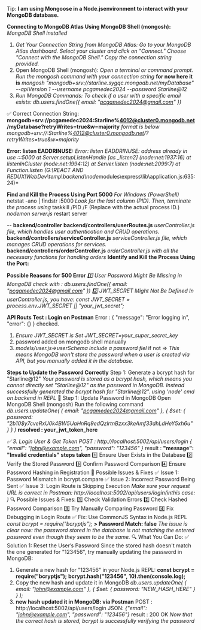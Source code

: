 Tip: **I am using Mongoose in a Node.jsenvironment to interact with your MongoDB database.**

**Connecting to MongoDB Atlas Using MongoDB Shell (mongosh):**
_MongoDB Shell installed_

1. _Get Your Connection String from MongoDB Atlas:_
   _Go to your MongoDB Atlas dashboard._
   _Select your cluster and click on "Connect."_
   _Choose "Connect with the MongoDB Shell."_
   _Copy the connection string provided._
2. Open MongoDB Shell (mongosh):
   _Open a terminal or command prompt._
   _Run the mongosh command with your connection string_
   **for now here it is**
   _mongosh "mongodb+srv://starline.sygqc.mongodb.net/myDatabase" --apiVersion 1 --username pcgamedec2024 --password Starline@12_
3. _Run MongoDB Commands:_
   _To check if a user with a specific email exists:_
   _db.users.findOne({ email: "pcgamedec2024@gmail.com" })_

✅ Correct Connection String:
**mongodb+srv://pcgamedec2024:Starline%4012@cluster0.mongodb.net/myDatabase?retryWrites=true&w=majority**
_format is below_
_mongodb+srv://<username>:Starline%4012@cluster0.mongodb.net/<dbname>?retryWrites=true&w=majority_

**Error: listen EADDRINUSE:**
*Error: listen EADDRINUSE: address already in use :::5000
at Server.setupListenHandle [as _listen2] (node:net:1937:16)
at listenInCluster (node:net:1994:12)
at Server.listen (node:net:2099:7)
at Function.listen (G:\REACT AND REDUX\WebDev\temp\backend\node*modules\express\lib\application.js:635:24)\*

**Find and Kill the Process Using Port 5000**
_For Windows (PowerShell)_
netstat -ano | findstr :5000
_Look for the last column (PID). Then, terminate the process using_
taskkill /PID <PID> /F
(Replace <PID> with the actual process ID.)
_nodemon server.js_ restart server

--
**backend/controller**
**backend/controllers/userRoutes.js**
_userController.js file, which handles user authentication and CRUD operations._
**backend/controllers/serviceController.js**
_serviceController.js file, which manages CRUD operations for services._
**backend/controllers/orderController.js**
_orderController.js with all the necessary functions for handling orders_
**Identify and Kill the Process Using the Port:**

**Possible Reasons for 500 Error**
_1️⃣ User Password Might Be Missing in MongoDB_
_check with : db.users.findOne({ email: "pcgamedec2024@gmail.com" })_
_2️⃣ JWT_SECRET Might Not Be Defined_
_In userController.js, you have: const JWT_SECRET = process.env.JWT_SECRET || "your_jwt_secret";_

**API Routs Test : Login on Postman** Error :
{
"message": "Error logging in",
"error": {}
}
checked.

1. _Ensure JWT_SECRET is Set_
   _JWT_SECRET=your_super_secret_key_
2. password added on mongodb shell manually
3. _models/user.js=>userSchema include a password fiel_ if not =>
   _This means MongoDB won't store the password when a user is created via API, but you manually added it in the database._

**Steps to Update the Password Correctly**
Step 1: Generate a bcrypt hash for "Starline@12"
_Your password is stored as a bcrypt hash, which means you cannot directly set "Starline@12" as the password in MongoDB. Instead  
successfully generated the bcrypt hash for "Starline@12".
using 'node' cmd on backend in REPL_
📌 Step 1: Update Password in MongoDB
Open MongoDB Shell (mongosh)
Run the following command
_db.users.updateOne(
{ email: "pcgamedec2024@gmail.com" },
{ $set: { password: "$2b$10$y7cveRxU0k4BW5UaHnRq9edQzlrtnBzxx3keAmf33dhLdHeY5xh6u" } }
)_
**resolved : your_jwt_token_here**

_✅ 3. Login User & Get Token
POST : http://localhost:5002/api/users/login
{
"email": "john@example.com",
"password": "123456"
}_
result : **"message": "Invalid credentials"**
**steps taken**
1️⃣ Ensure User Exists in the Database
2️⃣ Verify the Stored Password
3️⃣ Confirm Password Comparison
4️⃣ Ensure Password Hashing in Registration
🔹 Possible Issues & Fixes
✅ Issue 1: Password Mismatch in bcrypt.compare
✅ Issue 2: Incorrect Password Being Sent
✅ Issue 3: Login Route is Skipping Execution
_Make sure your request URL is correct in Postman:_
_http://localhost:5002/api/users/login(inthis case: )_
🔍 Possible Issues & Fixes:
1️⃣ Check Validation Errors
2️⃣ Check Hashed Password Comparison
3️⃣ Try Manually Comparing Password
4️⃣ Fix Debugging in Login Route
✅ Fix: Use CommonJS Syntax in Node.js REPL
_const bcrypt = require("bcryptjs");_
**> Password Match: false**
_The issue is clear now: the password stored in the database is not matching the entered password even though they seem to be the same._
🔍 What You Can Do:
✅ Solution 1: Reset the User’s Password
Since the stored hash doesn't match the one generated for "123456", try manually updating the password in MongoDB:

1. Generate a new hash for "123456" in your Node.js REPL:
   **const bcrypt = require("bcryptjs");**
   **bcrypt.hash("123456", 10).then(console.log);**
2. Copy the new hash and update it in MongoDB
   _db.users.updateOne(
   { email: "john@example.com" },
   { $set: { password: "NEW_HASH_HERE" } }
   );_
3. **new hash updated it in MongoDB: via Postman**
   POST : http://localhost:5002/api/users/login
   JSON: _{"email": "john@example.com", "password": "123456"}_
   result : 200 OK
   _Now that the correct hash is stored, bcrypt is successfully verifying the password_
